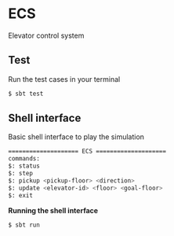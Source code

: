 # ECS
Elevator control system


## Test
Run the test cases in your terminal
```bash
$ sbt test
```

## Shell interface
Basic shell interface to play the simulation

```bash
==================== ECS ====================
commands:
$: status
$: step
$: pickup <pickup-floor> <direction>
$: update <elevator-id> <floor> <goal-floor>
$: exit
```

**Running the shell interface**  

```bash
$ sbt run
```
